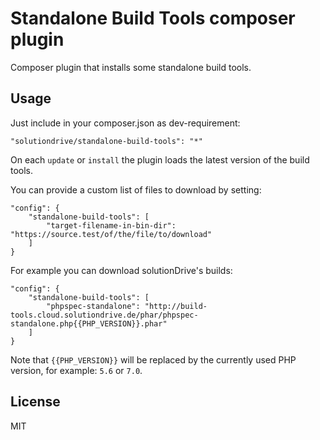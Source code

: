 Standalone Build Tools composer plugin
======================================

Composer plugin that installs some standalone build tools.


Usage
-----

Just include in your composer.json as dev-requirement:

    "solutiondrive/standalone-build-tools": "*"

On each ```update``` or ```install``` the plugin loads the latest version of the build tools.

You can provide a custom list of files to download by setting:

    "config": {
        "standalone-build-tools": [
            "target-filename-in-bin-dir": "https://source.test/of/the/file/to/download"
        ]
    }

For example you can download solutionDrive's builds:

    "config": {
        "standalone-build-tools": [
            "phpspec-standalone": "http://build-tools.cloud.solutiondrive.de/phar/phpspec-standalone.php{{PHP_VERSION}}.phar"
        ]
    }

Note that ```{{PHP_VERSION}}``` will be replaced by the currently used PHP version, for example: ```5.6``` or ```7.0```.


License
-------

MIT
